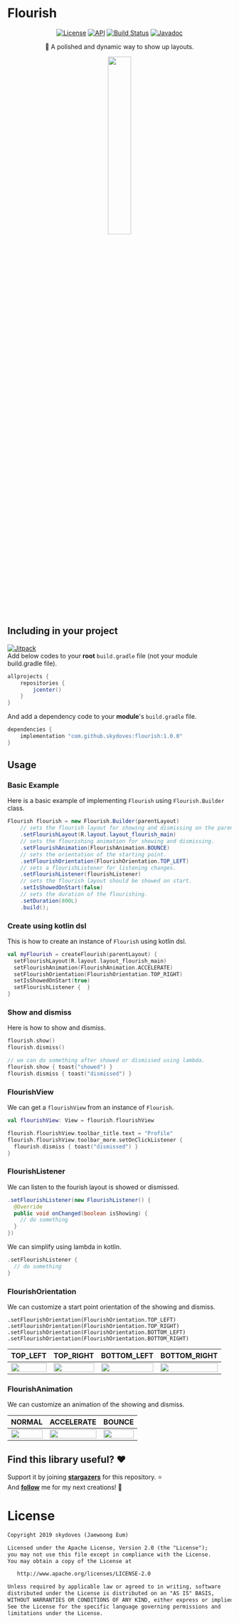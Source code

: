 # Flourish

<p align="center">
  <a href="https://opensource.org/licenses/Apache-2.0"><img alt="License" src="https://img.shields.io/badge/License-Apache%202.0-blue.svg"/></a>
  <a href="https://android-arsenal.com/api?level=16"><img alt="API" src="https://img.shields.io/badge/API-16%2B-brightgreen.svg?style=flat"/></a>
  <a href="https://travis-ci.com/skydoves/Flourish"><img alt="Build Status" src="https://travis-ci.com/skydoves/Flourish.svg?branch=master"/></a>
  <a href="https://skydoves.github.io/libraries/flourish/javadoc/flourish/com.skydoves.flourish/index.html"><img alt="Javadoc" src="https://img.shields.io/badge/Javadoc-Flourish-yellow"/></a>
</p>

<p align="center">
🎩 A polished and dynamic way to show up layouts.<br>
</p>

<p align="center">
<img src="https://user-images.githubusercontent.com/24237865/68065498-6f2d1980-fd6d-11e9-8a37-a530f2848501.gif" width="32%"/>
</p>

## Including in your project
[![Jitpack](https://jitpack.io/v/skydoves/Flourish.svg)](https://jitpack.io/#skydoves/Flourish) <br>
Add below codes to your **root** `build.gradle` file (not your module build.gradle file).
```gradle
allprojects {
    repositories {
        jcenter()
    }
}
```
And add a dependency code to your **module**'s `build.gradle` file.
```gradle
dependencies {
    implementation "com.github.skydoves:flourish:1.0.0"
}
```

## Usage
### Basic Example
Here is a basic example of implementing `Flourish` using `Flourish.Builder` class.

```java
Flourish flourish = new Flourish.Builder(parentLayout)
    // sets the flourish layout for showing and dismissing on the parent layout.
    .setFlourishLayout(R.layout.layout_flourish_main)
    // sets the flourishing animation for showing and dismissing.
    .setFlourishAnimation(FlourishAnimation.BOUNCE)
    // sets the orientation of the starting point.
    .setFlourishOrientation(FlourishOrientation.TOP_LEFT)
    // sets a flourishListener for listening changes.
    .setFlourishListener(flourishListener)
    // sets the flourish layout should be showed on start. 
    .setIsShowedOnStart(false)
    // sets the duration of the flourishing.
    .setDuration(800L)
    .build();
```

### Create using kotlin dsl
This is how to create an instance of `Flourish` using kotlin dsl.

```kotlin
val myFlourish = createFlourish(parentLayout) {
  setFlourishLayout(R.layout.layout_flourish_main)
  setFlourishAnimation(FlourishAnimation.ACCELERATE)
  setFlourishOrientation(FlourishOrientation.TOP_RIGHT)
  setIsShowedOnStart(true)
  setFlourishListener {  }
}
```

### Show and dismiss
Here is how to show and dismiss.

```kotlin
flourish.show()
flourish.dismiss()

// we can do something after showed or dismissed using lambda.
flourish.show { toast("showed") }
flourish.dismiss { toast("dismissed") }
```

### FlourishView
We can get a `flourishView` from an instance of `Flourish`.

```kotlin
val flourishView: View = flourish.flourishView

flourish.flourishView.toolbar_title.text = "Profile"
flourish.flourishView.toolbar_more.setOnClickListener {
  flourish.dismiss { toast("dismissed") }
}
```

### FlourishListener
We can listen to the fourish layout is showed or dismissed.
```java
.setFlourishListener(new FlourishListener() {
  @Override
  public void onChanged(boolean isShowing) {
    // do something
  }
})
```
We can simplify using lambda in kotlin.
```kotlin
.setFlourishListener { 
  // do something 
}
```

### FlourishOrientation
We can customize a start point orientation of the showing and dismiss.
```
.setFlourishOrientation(FlourishOrientation.TOP_LEFT)
.setFlourishOrientation(FlourishOrientation.TOP_RIGHT)
.setFlourishOrientation(FlourishOrientation.BOTTOM_LEFT)
.setFlourishOrientation(FlourishOrientation.BOTTOM_RIGHT)
```

TOP_LEFT | TOP_RIGHT | BOTTOM_LEFT | BOTTOM_RIGHT |
| :---------------: | :---------------: | :---------------: | :---------------: |
| <img src="https://user-images.githubusercontent.com/24237865/68065839-40fe0880-fd72-11e9-87ad-64b6f601d94a.gif" align="center" width="100%"/> | <img src="https://user-images.githubusercontent.com/24237865/68065841-41969f00-fd72-11e9-9d1c-4035836e166a.gif" align="center" width="100%"/> | <img src="https://user-images.githubusercontent.com/24237865/68065840-40fe0880-fd72-11e9-9716-b0bc2f79f1ef.gif" align="center" width="100%"/> | <img src="https://user-images.githubusercontent.com/24237865/68065842-41969f00-fd72-11e9-9dfd-65f42e2f2ed5.gif" align="center" width="100%"/> 

### FlourishAnimation
We can customize an animation of the showing and dismiss.

NORMAL | ACCELERATE | BOUNCE
| :---------------: | :---------------: | :---------------: |
| <img src="https://user-images.githubusercontent.com/24237865/68065894-211b1480-fd73-11e9-82db-3584545382e2.gif" align="center" width="100%"/> | <img src="https://user-images.githubusercontent.com/24237865/68065893-211b1480-fd73-11e9-98e2-0468293db7a5.gif" align="center" width="100%"/> | <img src="https://user-images.githubusercontent.com/24237865/68065498-6f2d1980-fd6d-11e9-8a37-a530f2848501.gif" align="center" width="100%"/>

## Find this library useful? :heart:
Support it by joining __[stargazers](https://github.com/skydoves/Flourish/stargazers)__ for this repository. :star:<br>
And __[follow](https://github.com/skydoves)__ me for my next creations! 🤩

# License
```xml
Copyright 2019 skydoves (Jaewoong Eum)

Licensed under the Apache License, Version 2.0 (the "License");
you may not use this file except in compliance with the License.
You may obtain a copy of the License at

   http://www.apache.org/licenses/LICENSE-2.0

Unless required by applicable law or agreed to in writing, software
distributed under the License is distributed on an "AS IS" BASIS,
WITHOUT WARRANTIES OR CONDITIONS OF ANY KIND, either express or implied.
See the License for the specific language governing permissions and
limitations under the License.
```
